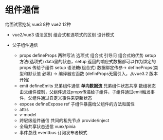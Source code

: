 # 组件通信
给面试官挖坑
vue3 8种 vue2 12种
- vue2/vue3  语法区别
  组合式和选项式的区别
  设计模式

- 父子组件通信
  - props  defineProps
    两种写法 选项式 组合式  引导问 组合式的优势
    setup 方法(选项式) data里的状态，setup 返回的响应式数据都可以作为绑定的props 传给子组件
    setup 语法糖(组合式)
    数据绑定传参-> defineProps(类型和默认值 必填) -> 编译器宏函数 (definProps无需引入，从vue3.2  版本开始)
  - emit defineEmits  兄弟组件通信
    **单向数据流** 兄弟组件状态共享 数组状态由父组件控制，父组件通过props传递给子组件，子组件通过emit触发事件，父组件通过自定义事件来更新状态
  - expose defineExpose ref 
    子组件暴露给父组件的方法和属性
  - attrs
  - v-model
  - 跨层级组件通信  共同的祖先节点
    provide/inject
  - 全局共享状态通信 vuex/pinia
  - 事件总线 eventbus 订阅发布者模式